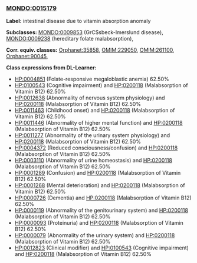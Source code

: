 
### [MONDO:0015179](http://purl.obolibrary.org/obo/MONDO_0015179)
**Label:** intestinal disease due to vitamin absorption anomaly

**Subclasses:** [MONDO:0009853](http://purl.obolibrary.org/obo/MONDO_0009853) (GrC$sbeck-Imerslund disease), [MONDO:0009238](http://purl.obolibrary.org/obo/MONDO_0009238) (hereditary folate malabsorption), 

**Corr. equiv. classes:** [Orphanet:35858](http://www.orpha.net/ORDO/Orphanet_35858), [OMIM:229050](http://purl.obolibrary.org/obo/OMIM_229050), [OMIM:261100](http://purl.obolibrary.org/obo/OMIM_261100), [Orphanet:90045](http://www.orpha.net/ORDO/Orphanet_90045), 

**Class expressions from DL-Learner:**

- [HP:0004851](http://purl.obolibrary.org/obo/HP_0004851) (Folate-responsive megaloblastic anemia) 62.50%
- [HP:0100543](http://purl.obolibrary.org/obo/HP_0100543) (Cognitive impairment) and [HP:0200118](http://purl.obolibrary.org/obo/HP_0200118) (Malabsorption of Vitamin B12) 62.50%
- [HP:0012638](http://purl.obolibrary.org/obo/HP_0012638) (Abnormality of nervous system physiology) and [HP:0200118](http://purl.obolibrary.org/obo/HP_0200118) (Malabsorption of Vitamin B12) 62.50%
- [HP:0011463](http://purl.obolibrary.org/obo/HP_0011463) (Childhood onset) and [HP:0200118](http://purl.obolibrary.org/obo/HP_0200118) (Malabsorption of Vitamin B12) 62.50%
- [HP:0011446](http://purl.obolibrary.org/obo/HP_0011446) (Abnormality of higher mental function) and [HP:0200118](http://purl.obolibrary.org/obo/HP_0200118) (Malabsorption of Vitamin B12) 62.50%
- [HP:0011277](http://purl.obolibrary.org/obo/HP_0011277) (Abnormality of the urinary system physiology) and [HP:0200118](http://purl.obolibrary.org/obo/HP_0200118) (Malabsorption of Vitamin B12) 62.50%
- [HP:0004372](http://purl.obolibrary.org/obo/HP_0004372) (Reduced consciousness/confusion) and [HP:0200118](http://purl.obolibrary.org/obo/HP_0200118) (Malabsorption of Vitamin B12) 62.50%
- [HP:0003110](http://purl.obolibrary.org/obo/HP_0003110) (Abnormality of urine homeostasis) and [HP:0200118](http://purl.obolibrary.org/obo/HP_0200118) (Malabsorption of Vitamin B12) 62.50%
- [HP:0001289](http://purl.obolibrary.org/obo/HP_0001289) (Confusion) and [HP:0200118](http://purl.obolibrary.org/obo/HP_0200118) (Malabsorption of Vitamin B12) 62.50%
- [HP:0001268](http://purl.obolibrary.org/obo/HP_0001268) (Mental deterioration) and [HP:0200118](http://purl.obolibrary.org/obo/HP_0200118) (Malabsorption of Vitamin B12) 62.50%
- [HP:0000726](http://purl.obolibrary.org/obo/HP_0000726) (Dementia) and [HP:0200118](http://purl.obolibrary.org/obo/HP_0200118) (Malabsorption of Vitamin B12) 62.50%
- [HP:0000119](http://purl.obolibrary.org/obo/HP_0000119) (Abnormality of the genitourinary system) and [HP:0200118](http://purl.obolibrary.org/obo/HP_0200118) (Malabsorption of Vitamin B12) 62.50%
- [HP:0000093](http://purl.obolibrary.org/obo/HP_0000093) (Proteinuria) and [HP:0200118](http://purl.obolibrary.org/obo/HP_0200118) (Malabsorption of Vitamin B12) 62.50%
- [HP:0000079](http://purl.obolibrary.org/obo/HP_0000079) (Abnormality of the urinary system) and [HP:0200118](http://purl.obolibrary.org/obo/HP_0200118) (Malabsorption of Vitamin B12) 62.50%
- [HP:0012823](http://purl.obolibrary.org/obo/HP_0012823) (Clinical modifier) and [HP:0100543](http://purl.obolibrary.org/obo/HP_0100543) (Cognitive impairment) and [HP:0200118](http://purl.obolibrary.org/obo/HP_0200118) (Malabsorption of Vitamin B12) 62.50%


